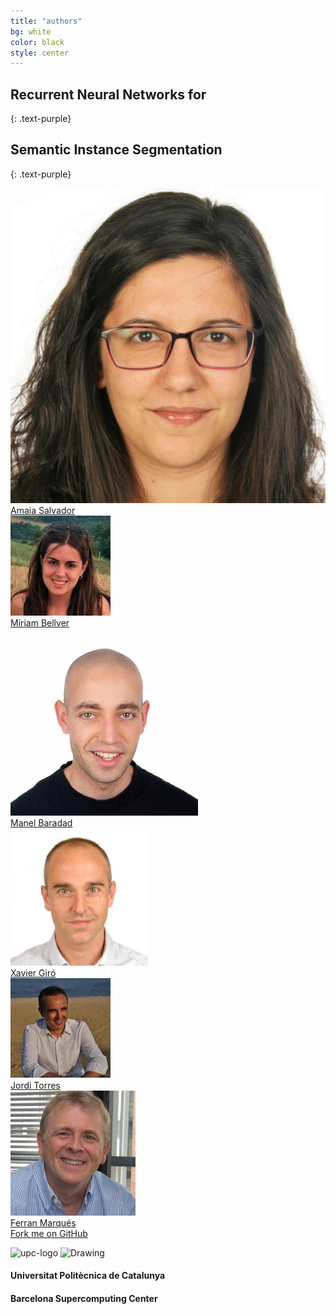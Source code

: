 ```yaml
---
title: "authors"
bg: white
color: black
style: center
---
```


## Recurrent Neural Networks for 
{: .text-purple}
## Semantic Instance Segmentation
{: .text-purple}

<div class="author">
    <a href="https://imatge.upc.edu/web/people/amaia-salvador" target="_blank">
      <div class="authorphoto"><img src="./assets/amaia.jpg"></div>
      <div>Amaia Salvador</div>
    </a>
</div>
<div class="author">
    <a href="https://www.bsc.es/bellver-bueno-miriam" target="_blank">
      <div class="authorphoto"><img src="./assets/miriam.jpg"></div>
      <div>Míriam Bellver</div>
    </a>
</div>
<div class="author">
    <a href="https://github.com/mbaradad" target="_blank">
      <div class="authorphoto"><img src="./assets/manel.jpg"></div>
      <div>Manel Baradad</div>
    </a>
</div>
<div class="author">
    <a href="https://imatge.upc.edu/web/people/xavier-giro" target="_blank">
      <div class="authorphoto"><img src="./assets/xavi.jpg"></div>
      <div>Xavier Giró</div>
    </a>
</div>
<div class="author">
    <a href="https://www.bsc.es/torres-vinals-jordi" target="_blank">
      <div class="authorphoto"><img src="./assets/jordi.jpg"></div>
      <div>Jordi Torres</div>
    </a>
</div>
<div class="author">
    <a href="https://imatge.upc.edu/web/people/ferran-marques" target="_blank">
      <div class="authorphoto"><img src="./assets/ferran.jpg"></div>
      <div>Ferran Marqués</div>
    </a>
</div>
<span id="forkongithub">
  <a href="{{ site.source_link }}" class="bg-blue">
    Fork me on GitHub
  </a>
</span>


![upc-logo](https://imatge.upc.edu/web/sites/default/files/UPC-SIMBOL-positiu-p3005%20%281%29.png)
<img src="http://mmb.irbbarcelona.org/NAFlex/images/BSC-Logo.png" alt="Drawing" style="width: 140px;"/>

#### Universitat Politècnica de Catalunya
#### Barcelona Supercomputing Center 

